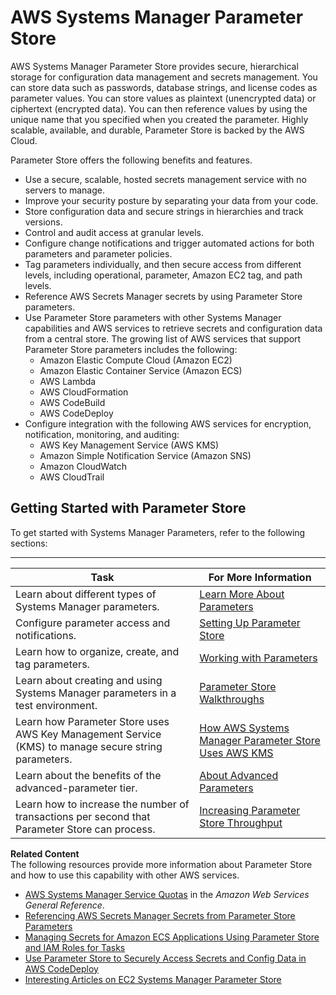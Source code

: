 # AWS Systems Manager Parameter Store<a name="systems-manager-parameter-store"></a>

AWS Systems Manager Parameter Store provides secure, hierarchical storage for configuration data management and secrets management\. You can store data such as passwords, database strings, and license codes as parameter values\. You can store values as plaintext \(unencrypted data\) or ciphertext \(encrypted data\)\. You can then reference values by using the unique name that you specified when you created the parameter\. Highly scalable, available, and durable, Parameter Store is backed by the AWS Cloud\. 

Parameter Store offers the following benefits and features\.
+ Use a secure, scalable, hosted secrets management service with no servers to manage\.
+ Improve your security posture by separating your data from your code\.
+ Store configuration data and secure strings in hierarchies and track versions\.
+ Control and audit access at granular levels\.
+ Configure change notifications and trigger automated actions for both parameters and parameter policies\.
+ Tag parameters individually, and then secure access from different levels, including operational, parameter, Amazon EC2 tag, and path levels\. 
+ Reference AWS Secrets Manager secrets by using Parameter Store parameters\.
+ Use Parameter Store parameters with other Systems Manager capabilities and AWS services to retrieve secrets and configuration data from a central store\. The growing list of AWS services that support Parameter Store parameters includes the following:
  + Amazon Elastic Compute Cloud \(Amazon EC2\)
  + Amazon Elastic Container Service \(Amazon ECS\)
  + AWS Lambda
  + AWS CloudFormation
  + AWS CodeBuild
  + AWS CodeDeploy
+ Configure integration with the following AWS services for encryption, notification, monitoring, and auditing:
  + AWS Key Management Service \(AWS KMS\)
  + Amazon Simple Notification Service \(Amazon SNS\)
  + Amazon CloudWatch
  + AWS CloudTrail

## Getting Started with Parameter Store<a name="sysman-paramstore-gs"></a>

To get started with Systems Manager Parameters, refer to the following sections:


****  

| Task | For More Information | 
| --- | --- | 
|  Learn about different types of Systems Manager parameters\.  |  [Learn More About Parameters](sysman-paramstore-about.md)  | 
|  Configure parameter access and notifications\.  |  [Setting Up Parameter Store](sysman-paramstore-settingup.md)  | 
|  Learn how to organize, create, and tag parameters\.  |  [Working with Parameters](sysman-paramstore-working.md)  | 
|  Learn about creating and using Systems Manager parameters in a test environment\.  |  [Parameter Store Walkthroughs](sysman-paramstore-walk.md)  | 
|  Learn how Parameter Store uses AWS Key Management Service \(KMS\) to manage secure string parameters\.  |  [How AWS Systems Manager Parameter Store Uses AWS KMS](https://docs.aws.amazon.com/kms/latest/developerguide/services-parameter-store.html)  | 
|  Learn about the benefits of the advanced\-parameter tier\.  |  [About Advanced Parameters](parameter-store-advanced-parameters.md)  | 
|  Learn how to increase the number of transactions per second that Parameter Store can process\.  |  [Increasing Parameter Store Throughput](parameter-store-throughput.md)  | 

**Related Content**  
The following resources provide more information about Parameter Store and how to use this capability with other AWS services\.
+ [AWS Systems Manager Service Quotas](https://docs.aws.amazon.com/general/latest/gr/aws_service_limits.html#limits_ssm) in the *Amazon Web Services General Reference*\.
+ [Referencing AWS Secrets Manager Secrets from Parameter Store Parameters](integration-ps-secretsmanager.md)
+ [Managing Secrets for Amazon ECS Applications Using Parameter Store and IAM Roles for Tasks](http://aws.amazon.com/blogs/compute/managing-secrets-for-amazon-ecs-applications-using-parameter-store-and-iam-roles-for-tasks/)
+ [Use Parameter Store to Securely Access Secrets and Config Data in AWS CodeDeploy](http://aws.amazon.com/blogs/mt/use-parameter-store-to-securely-access-secrets-and-config-data-in-aws-codedeploy/)
+ [Interesting Articles on EC2 Systems Manager Parameter Store](http://aws.amazon.com/blogs/mt/interesting-articles-on-ec2-systems-manager-parameter-store/)